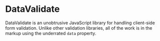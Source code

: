 DataValidate
============

DataValidate is an unobtrusive JavaScript library for handling client-side form validation. Unlike other validation libraries, all of the work is in the markup using the underrated `data` property.